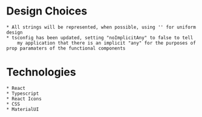 # Design Choices
    * All strings will be represented, when possible, using '' for uniform design
    * tsconfig has been updated, setting "noImplicitAny" to false to tell
        my application that there is an implicit "any" for the purposes of prop paramaters of the functional components

# Technologies
    * React
    * Typescript
    * React Icons
    * CSS
    * MaterialUI